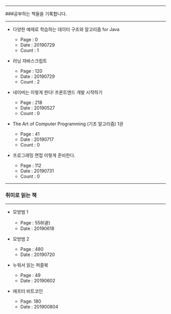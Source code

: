 * * *
###공부하는 책들을 기록합니다.
* * *
- 다양한 예제로 학습하는 데이터 구조와 알고리즘 for Java
  - Page : 0
  - Date : 20190729
  - Count : 1

- 러닝 자바스크립트
  - Page : 120
  - Date : 20190729
  - Count : 2

- 네이버는 이렇게 한다! 프론트엔드 개발 시작하기
  - Page : 218
  - Date : 20190527
  - Count : 0

- The Art of Computer Programming (기초 알고리즘) 1권
  - Page : 41
  - Date : 20190717
  - Count : 0  

- 프로그래밍 면접 이렇게 준비한다.
  - Page : 112
  - Date : 20190731
  - Count : 0
* * *
### 취미로 읽는 책
* * *
- 모방범 1
  - Page : 558(끝)
  - Date : 20190618
- 모방범 2
  - Page : 480 
  - Date : 20190720

- 누워서 읽는 퍼즐북
  - Page : 49
  - Date : 20190602

- 애프터 비트코인
  - Page: 180
  - Date : 201900804